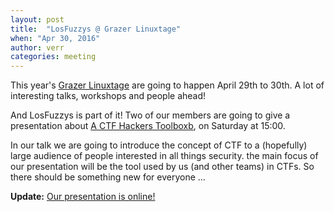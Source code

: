 ```yaml
---
layout: post
title:  "LosFuzzys @ Grazer Linuxtage"
when: "Apr 30, 2016"
author: verr
categories: meeting
---
```


This year's [Grazer Linuxtage](https://linuxtage.at/) are going to happen April 29th to 30th. A lot of interesting talks, workshops and people ahead!

And LosFuzzys is part of it! Two of our members are going to give a presentation about [A CTF Hackers Toolboxb](https://glt16-programm.linuxtage.at/events/129.html), on Saturday at 15:00. 

In our talk we are going to introduce the concept of CTF to a (hopefully) large audience of people interested in all things security. the main focus of our presentation will be the tool used by us (and other teams) in CTFs. So there should be something new for everyone ...

**Update:** [Our presentation is online!](https://github.com/LosFuzzys/presentations/raw/master/linuxtage-2016/presentation.pdf)
